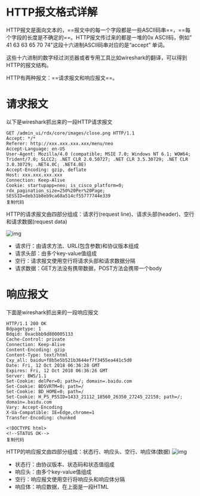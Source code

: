 # HTTP报文格式详解

HTTP报文是面向文本的，==报文中的每一个字段都是一些ASCII码串==，==每个字段的长度是不确定的==。HTTP报文传过来的都是一堆的0x ASCII码，例如" 41 63 63 65 70 74"这段十六进制ASCII码串对应的是“accept” 单词。

这些十六进制的数字经过浏览器或者专用工具比如wireshark的翻译，可以得到HTTP的报文结构。

HTTP有两种报文：==请求报文和响应报文==。

# 请求报文

以下是wireshark抓出来的一段HTTP请求报文

```
GET /admin_ui/rdx/core/images/close.png HTTP/1.1
Accept: */*
Referer: http://xxx.xxx.xxx.xxx/menu/neo
Accept-Language: en-US
User-Agent: Mozilla/4.0 (compatible; MSIE 7.0; Windows NT 6.1; WOW64; Trident/7.0; SLCC2; .NET CLR 2.0.50727; .NET CLR 3.5.30729; .NET CLR 3.0.30729; .NET4.0C; .NET4.0E)
Accept-Encoding: gzip, deflate
Host: xxx.xxx.xxx.xxx
Connection: Keep-Alive
Cookie: startupapp=neo; is_cisco_platform=0; rdx_pagination_size=250%20Per%20Page; SESSID=deb31b8eb9ca68a514cf55777744e339
复制代码
```

HTTP的请求报文由四部分组成：请求行(request line)、请求头部(header)、空行和请求数据(request data)

![img](https://p9-juejin.byteimg.com/tos-cn-i-k3u1fbpfcp/7ce8e2208bd24d66b0f19c548015510f~tplv-k3u1fbpfcp-zoom-1.image)

- 请求行：由请求方法、URL(包含参数)和协议版本组成
- 请求头部：由多个key-value值组成
- 空行：请求报文使用空行将请求头部和请求数据分隔
- 请求数据：GET方法没有携带数据，POST方法会携带一个body

# 响应报文

下面是wireshark抓出来的一段响应报文

```
HTTP/1.1 200 OK
Bdpagetype: 1
Bdqid: 0xacbbb9d800005133
Cache-Control: private
Connection: Keep-Alive
Content-Encoding: gzip
Content-Type: text/html
Cxy_all: baidu+f8b5e5b521b3644ef7f3455ea441c5d0
Date: Fri, 12 Oct 2018 06:36:28 GMT
Expires: Fri, 12 Oct 2018 06:36:26 GMT
Server: BWS/1.1
Set-Cookie: delPer=0; path=/; domain=.baidu.com
Set-Cookie: BDSVRTM=0; path=/
Set-Cookie: BD_HOME=0; path=/
Set-Cookie: H_PS_PSSID=1433_21112_18560_26350_27245_22158; path=/; domain=.baidu.com
Vary: Accept-Encoding
X-Ua-Compatible: IE=Edge,chrome=1
Transfer-Encoding: chunked

<!DOCTYPE html>
<!--STATUS OK-->
复制代码
```

HTTP的响应报文由四部分组成：状态行、响应头、空行、响应体(数据) ![img](https://p9-juejin.byteimg.com/tos-cn-i-k3u1fbpfcp/94a0bdb5295342658866b09ab90ab363~tplv-k3u1fbpfcp-zoom-1.image)

- 状态行：由协议版本、状态码和状态值组成
- 响应头：由多个key-value值组成
- 空行：响应报文使用空行将响应头和响应体分隔
- 响应体：响应数据，在上面是一段HTML